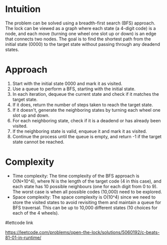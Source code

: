 # Intuition
The problem can be solved using a breadth-first search (BFS) approach. The lock can be viewed as a graph where each state (a 4-digit code) is a node, and each move (turning one wheel one slot up or down) is an edge that connects two nodes. The goal is to find the shortest path from the initial state (0000) to the target state without passing through any deadend states.

# Approach
1. Start with the initial state 0000 and mark it as visited.
2. Use a queue to perform a BFS, starting with the initial state.
3. In each iteration, dequeue the current state and check if it matches the target state.
4. If it does, return the number of steps taken to reach the target state.
5. If it doesn't, generate the neighboring states by turning each wheel one slot up and down.
6. For each neighboring state, check if it is a deadend or has already been visited.
7. If the neighboring state is valid, enqueue it and mark it as visited.
8. Continue the process until the queue is empty, and return -1 if the target state cannot be reached.
# Complexity
- Time complexity:
The time complexity of the BFS approach is O(N×10^4), where N is the length of the target code (4 in this case), and each state has 10 possible neighbours (one for each digit from 0 to 9). The worst case is when all possible codes (10,000) need to be explored.
- Space complexity:
The space complexity is O(10^4) since we need to store the visited states to avoid revisiting them and maintain a queue for BFS traversal. This can be up to 10,000 different states (10 choices for each of the 4 wheels).

#lettcode link

https://leetcode.com/problems/open-the-lock/solutions/5060192/c-beats-81-01-in-runtime/

